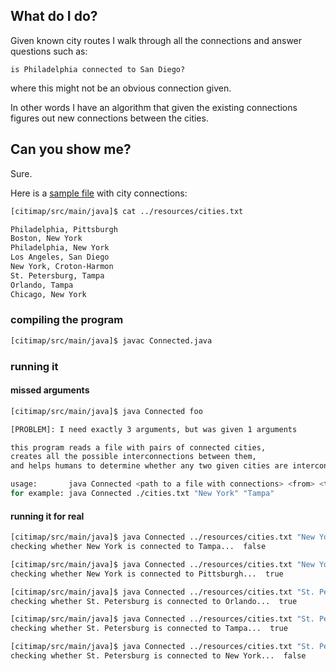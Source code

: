 ## What do I do?

Given known city routes I walk through all the connections and answer questions such as:

```
is Philadelphia connected to San Diego?
```

where this might not be an obvious connection given.

In other words I have an algorithm that given the existing connections figures out new connections between the cities.

## Can you show me?

Sure.

Here is a [sample file](src/main/resources/cities.txt) with city connections:

```bash
[citimap/src/main/java]$ cat ../resources/cities.txt

Philadelphia, Pittsburgh
Boston, New York
Philadelphia, New York
Los Angeles, San Diego
New York, Croton-Harmon
St. Petersburg, Tampa
Orlando, Tampa
Chicago, New York
```

### compiling the program

```bash
[citimap/src/main/java]$ javac Connected.java
```

### running it

#### missed arguments

```bash
[citimap/src/main/java]$ java Connected foo

[PROBLEM]: I need exactly 3 arguments, but was given 1 arguments

this program reads a file with pairs of connected cities,
creates all the possible interconnections between them,
and helps humans to determine whether any two given cities are interconnected.

usage:       java Connected <path to a file with connections> <from> <to>
for example: java Connected ./cities.txt "New York" "Tampa"
```

#### running it for real

```bash
[citimap/src/main/java]$ java Connected ../resources/cities.txt "New York" "Tampa"
checking whether New York is connected to Tampa...  false
```

```bash
[citimap/src/main/java]$ java Connected ../resources/cities.txt "New York" "Pittsburgh"
checking whether New York is connected to Pittsburgh...  true
```
```bash
[citimap/src/main/java]$ java Connected ../resources/cities.txt "St. Petersburg" "Orlando"
checking whether St. Petersburg is connected to Orlando...  true
```
```bash
[citimap/src/main/java]$ java Connected ../resources/cities.txt "St. Petersburg" "Tampa"
checking whether St. Petersburg is connected to Tampa...  true
```
```bash
[citimap/src/main/java]$ java Connected ../resources/cities.txt "St. Petersburg" "New York"
checking whether St. Petersburg is connected to New York...  false
```
